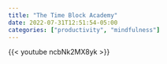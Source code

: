 ```yaml
---
title: "The Time Block Academy"
date: 2022-07-31T12:51:54-05:00
categories: ["productivity", "mindfulness"]
---
```


{{< youtube ncbNk2MX8yk >}}